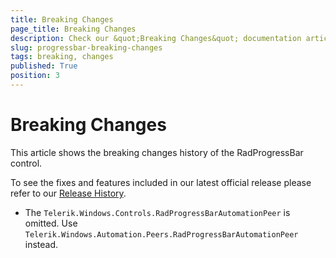 ```yaml
---
title: Breaking Changes
page_title: Breaking Changes
description: Check our &quot;Breaking Changes&quot; documentation article for the RadProgressBar control.
slug: progressbar-breaking-changes
tags: breaking, changes
published: True
position: 3
---
```


# Breaking Changes

This article shows the breaking changes history of the RadProgressBar control.

To see the fixes and features included in our latest official release please refer to our [Release History](http://www.telerik.com/support/whats-new/wpf/release-history).

* The `Telerik.Windows.Controls.RadProgressBarAutomationPeer` is omitted. Use `Telerik.Windows.Automation.Peers.RadProgressBarAutomationPeer` instead.